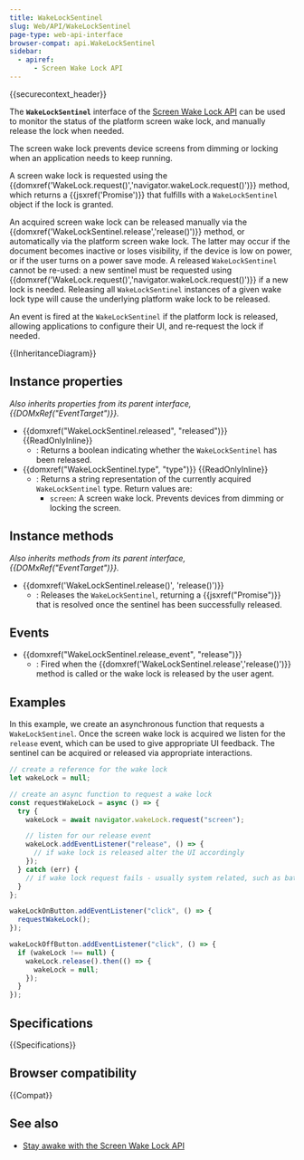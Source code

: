 ```yaml
---
title: WakeLockSentinel
slug: Web/API/WakeLockSentinel
page-type: web-api-interface
browser-compat: api.WakeLockSentinel
sidebar:
  - apiref:
      - Screen Wake Lock API
---
```


{{securecontext_header}}

The **`WakeLockSentinel`** interface of the [Screen Wake Lock API](/en-US/docs/Web/API/Screen_Wake_Lock_API) can be used to monitor the status of the platform screen wake lock, and manually release the lock when needed.

The screen wake lock prevents device screens from dimming or locking when an application needs to keep running.

A screen wake lock is requested using the {{domxref('WakeLock.request()','navigator.wakeLock.request()')}} method, which returns a {{jsxref('Promise')}} that fulfills with a `WakeLockSentinel` object if the lock is granted.

An acquired screen wake lock can be released manually via the {{domxref('WakeLockSentinel.release','release()')}} method, or automatically via the platform screen wake lock. The latter may occur if the document becomes inactive or loses visibility, if the device is low on power, or if the user turns on a power save mode.
A released `WakeLockSentinel` cannot be re-used: a new sentinel must be requested using {{domxref('WakeLock.request()','navigator.wakeLock.request()')}} if a new lock is needed.
Releasing all `WakeLockSentinel` instances of a given wake lock type will cause the underlying platform wake lock to be released.

An event is fired at the `WakeLockSentinel` if the platform lock is released, allowing applications to configure their UI, and re-request the lock if needed.

{{InheritanceDiagram}}

## Instance properties

_Also inherits properties from its parent interface, {{DOMxRef("EventTarget")}}._

- {{domxref("WakeLockSentinel.released", "released")}} {{ReadOnlyInline}}
  - : Returns a boolean indicating whether the `WakeLockSentinel` has been released.
- {{domxref("WakeLockSentinel.type", "type")}} {{ReadOnlyInline}}
  - : Returns a string representation of the currently acquired `WakeLockSentinel` type.
    Return values are:
    - `screen`: A screen wake lock.
      Prevents devices from dimming or locking the screen.

## Instance methods

_Also inherits methods from its parent interface, {{DOMxRef("EventTarget")}}._

- {{domxref('WakeLockSentinel.release()', 'release()')}}
  - : Releases the `WakeLockSentinel`, returning a {{jsxref("Promise")}} that is resolved once the sentinel has been successfully released.

## Events

- {{domxref("WakeLockSentinel.release_event", "release")}}
  - : Fired when the {{domxref('WakeLockSentinel.release','release()')}} method is called or the wake lock is released by the user agent.

## Examples

In this example, we create an asynchronous function that requests a `WakeLockSentinel`.
Once the screen wake lock is acquired we listen for the `release` event, which can be used to give appropriate UI feedback.
The sentinel can be acquired or released via appropriate interactions.

```js
// create a reference for the wake lock
let wakeLock = null;

// create an async function to request a wake lock
const requestWakeLock = async () => {
  try {
    wakeLock = await navigator.wakeLock.request("screen");

    // listen for our release event
    wakeLock.addEventListener("release", () => {
      // if wake lock is released alter the UI accordingly
    });
  } catch (err) {
    // if wake lock request fails - usually system related, such as battery
  }
};

wakeLockOnButton.addEventListener("click", () => {
  requestWakeLock();
});

wakeLockOffButton.addEventListener("click", () => {
  if (wakeLock !== null) {
    wakeLock.release().then(() => {
      wakeLock = null;
    });
  }
});
```

## Specifications

{{Specifications}}

## Browser compatibility

{{Compat}}

## See also

- [Stay awake with the Screen Wake Lock API](https://developer.chrome.com/docs/capabilities/web-apis/wake-lock/)
